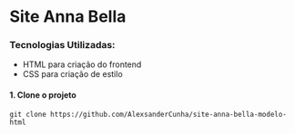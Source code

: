 # Site Anna Bella

### Tecnologias Utilizadas:
* HTML  para criação do frontend
* CSS   para criação de estilo
#### 1. Clone o projeto

```
git clone https://github.com/AlexsanderCunha/site-anna-bella-modelo-html
```



